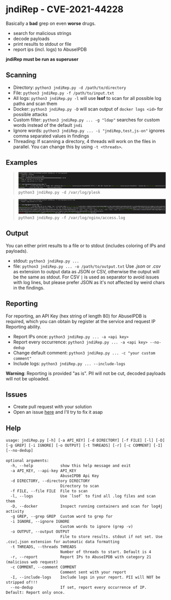 # jndiRep - CVE-2021-44228
Basically a **bad** grep on even **worse** drugs.
- search for malicious strings
- decode payloads
- print results to stdout or file
- report ips (incl. logs) to AbuseIPDB

**jndiRep must be run as superuser**

## Scanning
- Directory: `python3 jndiRep.py -d /path/to/directory`
- File: `python3 jndiRep.py -f /path/to/input.txt`
- All logs: `python3 jndiRep.py -l` will use **lsof** to scan for all possible log paths and scan them
- Docker: `python3 jndiRep.py -D` will scan output of `docker logs <id>` for possible attacks
- Custom filter: `python3 jndiRep.py ... -g "ldap"` searches for custom words instead of the default `jndi`
- Ignore words: `python3 jndiRep.py ... -i "jndiRep,test,js-on"` ignores comma separated values in findings
- Threading: If scanning a directory, 4 threads will work on the files in parallel. You can change this by using `-t <threads>`.

## Examples
> ![Directory scan](dir.png)
> `python3 jndiRep.py -d /var/log/plesk`

> ![File scan](file.png)
> `python3 jndiRep.py -f /var/log/nginx/access.log`

## Output
You can either print results to a file or to stdout (includes coloring of IPs and payloads).
- stdout: `python3 jndiRep.py ...`
- file: `python3 jndiRep.py ... -o /path/to/output.txt`
Use *.json* or *.csv* as extension to output data as JSON or CSV, otherwise the output will be the same as stdout. For CSV `|` is used as separator to avoid issues with log lines, but please prefer JSON as it's not affected by weird chars in the findings.

## Reporting
For reporting, an API Key (hex string of length 80) for AbuseIPDB is required, which you can obtain by register at the service and request IP Reporting ability.

- Report IPs once: `python3 jndiRep.py ... -a <api key>`
- Report every occurrence: `python3 jndiRep.py ... -a <api key> --no-dedup`
- Change default comment: `python3 jndiRep.py ... -c "your custom comment"`
- Include logs: `python3 jndiRep.py ... --include-logs`

**Warning**: Reporting is provided "as is". PII will not be cut, decoded payloads will not be uploaded.

## Issues
- Create pull request with your solution
- Open an issue [here](https://github.com/js-on/jndiRep/issues) and I'll try to fix it asap

## Help
```
usage: jndiRep.py [-h] [-a API_KEY] [-d DIRECTORY] [-f FILE] [-l] [-D] [-g GREP] [-i IGNORE] [-o OUTPUT] [-t THREADS] [-r] [-c COMMENT] [-I] [--no-dedup]

optional arguments:
  -h, --help            show this help message and exit
  -a API_KEY, --api-key API_KEY
                        AbuseIPDB Api Key
  -d DIRECTORY, --directory DIRECTORY
                        Directory to scan
  -f FILE, --file FILE  File to scan
  -l, --logs            Use `lsof` to find all .log files and scan them
  -D, --docker          Inspect running containers and scan for log4j activity
  -g GREP, --grep GREP  Custom word to grep for
  -i IGNORE, --ignore IGNORE
                        Custom words to ignore (grep -v)
  -o OUTPUT, --output OUTPUT
                        File to store results. stdout if not set. Use .csv|.json extension for automatic data formatting
  -t THREADS, --threads THREADS
                        Number of threads to start. Default is 4
  -r, --report          Report IPs to AbuseIPDB with category 21 (malicious web request)
  -c COMMENT, --comment COMMENT
                        Comment sent with your report
  -I, --include-logs    Include logs in your report. PII will NOT be stripped of!!!
  --no-dedup            If set, report every occurrence of IP. Default: Report only once.
```